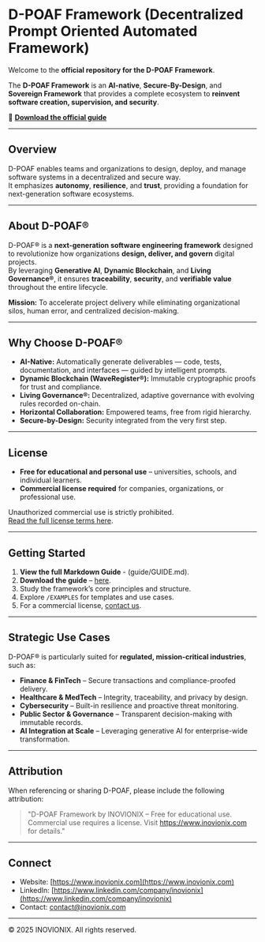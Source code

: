 # D-POAF Framework (Decentralized Prompt Oriented Automated Framework)

Welcome to the **official repository for the D-POAF Framework**.

The **D-POAF Framework** is an **AI-native**, **Secure-By-Design**, and **Sovereign Framework** that provides a complete ecosystem to **reinvent software creation, supervision, and security**.

📖 **[Download the official guide](GUIDE/guide.pdf)**

---

## Overview
D-POAF enables teams and organizations to design, deploy, and manage software systems in a decentralized and secure way.  
It emphasizes **autonomy**, **resilience**, and **trust**, providing a foundation for next-generation software ecosystems.

---

## About D-POAF®

D-POAF® is a **next-generation software engineering framework** designed to revolutionize how organizations **design, deliver, and govern** digital projects.  
By leveraging **Generative AI**, **Dynamic Blockchain**, and **Living Governance®**, it ensures **traceability**, **security**, and **verifiable value** throughout the entire lifecycle.

**Mission:** To accelerate project delivery while eliminating organizational silos, human error, and centralized decision-making.

---

## Why Choose D-POAF®

- **AI-Native:** Automatically generate deliverables — code, tests, documentation, and interfaces — guided by intelligent prompts.  
- **Dynamic Blockchain (WaveRegister®):** Immutable cryptographic proofs for trust and compliance.  
- **Living Governance®:** Decentralized, adaptive governance with evolving rules recorded on-chain.  
- **Horizontal Collaboration:** Empowered teams, free from rigid hierarchy.  
- **Secure-by-Design:** Security integrated from the very first step.

---

## License
- **Free for educational and personal use** – universities, schools, and individual learners.  
- **Commercial license required** for companies, organizations, or professional use.

Unauthorized commercial use is strictly prohibited.  
[Read the full license terms here](LICENCE.md).

---

## Getting Started
1. **View the full Markdown Guide** - (guide/GUIDE.md).
2. **Download the guide** – [here](GUIDE/guide.pdf).   
3. Study the framework’s core principles and structure.  
4. Explore `/EXAMPLES` for templates and use cases.  
5. For a commercial license, [contact us](mailto:contact@inovionix.com).

---

## Strategic Use Cases

D-POAF® is particularly suited for **regulated, mission-critical industries**, such as:

- **Finance & FinTech** – Secure transactions and compliance-proofed delivery.  
- **Healthcare & MedTech** – Integrity, traceability, and privacy by design.  
- **Cybersecurity** – Built-in resilience and proactive threat monitoring.  
- **Public Sector & Governance** – Transparent decision-making with immutable records.  
- **AI Integration at Scale** – Leveraging generative AI for enterprise-wide transformation.

---

## Attribution
When referencing or sharing D-POAF, please include the following attribution:

> "D-POAF Framework by INOVIONIX – Free for educational use.  
> Commercial use requires a license. Visit https://www.inovionix.com for details."

---

## Connect
- Website: [https://www.inovionix.com](https://www.inovionix.com)  
- LinkedIn: [https://www.linkedin.com/company/inovionix](https://www.linkedin.com/company/inovionix)  
- Contact: [contact@inovionix.com](mailto:contact@inovionix.com)

---

© 2025 INOVIONIX. All rights reserved.
